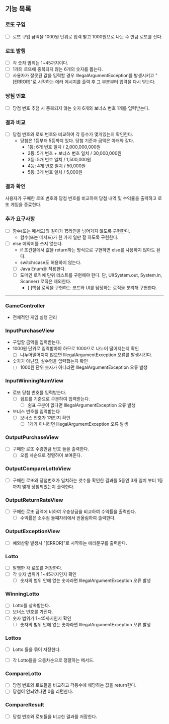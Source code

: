 ## 기능 목록

### 로또 구입
- [ ] 로또 구입 금액을 1000원 단위로 입력 받고 1000원으로 나눈 수 만큼 로또를 산다.

### 로또 발행
- [ ] 각 숫자 범위는 1~45까지이다.
- [ ] 1개의 로또에 중복되지 않는 6개의 숫자를 뽑는다.
- [ ] 사용자가 잘못된 값을 입력할 경우 IllegalArgumentException를 발생시키고 "[ERROR]"로 시작하는 에러 메시지를 출력 후 그 부분부터 입력을 다시 받는다.

### 당첨 번호
- [ ] 당첨 번호 추첨 시 중복되지 않는 숫자 6개와 보너스 번호 1개를 입력받는다.

### 결과 비교
- [ ] 당첨 번호와 로또 번호와 비교하여 각 등수가 몇개있는지 확인한다.
    - 당첨은 1등부터 5등까지 있다. 당첨 기준과 금액은 아래와 같다.
        - 1등: 6개 번호 일치 / 2,000,000,000원
        - 2등: 5개 번호 + 보너스 번호 일치 / 30,000,000원
        - 3등: 5개 번호 일치 / 1,500,000원
        - 4등: 4개 번호 일치 / 50,000원
        - 5등: 3개 번호 일치 / 5,000원

### 결과 확인
사용자가 구매한 로또 번호와 당첨 번호를 비교하여 당첨 내역 및 수익률을 출력하고 로또 게임을 종료한다.


### 추가 요구사항
-[ ] 함수(또는 메서드)의 길이가 15라인을 넘어가지 않도록 구현한다.
    - 함수(또는 메서드)가 한 가지 일만 잘 하도록 구현한다.
-[ ] else 예약어를 쓰지 않는다.
    -  if 조건절에서 값을 return하는 방식으로 구현하면 else를 사용하지 않아도 된다.
    - switch/case도 허용하지 않는다.
    - [ ] Java Enum을 적용한다.
    - [ ] 도메인 로직에 단위 테스트를 구현해야 한다. 단, UI(System.out, System.in, Scanner) 로직은 제외한다.
      - [ ]핵심 로직을 구현하는 코드와 UI를 담당하는 로직을 분리해 구현한다.


---

### GameController
- 전체적인 게임 실행 관리

### InputPurchaseView
- 구입할 금액을 입력받는다.
- 1000원 단위로 입력받아야 하므로 1000으로 나누어 떨어지는지 확인
    -[ ] 나누어떨어지지 않으면 IllegalArgumentException 오류를 발생시킨다.
- 숫자가 아닌값, 실수형을 입력했는지 확인
    -[ ] 1000원 단위 숫자가 아니라면 IllegalArgumentException 오류 발생

### InputWinningNumView
- 로또 당첨 번호를 입력받는다.
    - [ ] 쉼표를 기준으로 구분하여 입력받는다.
        - [ ] 쉼표 구분이 없다면 IllegalArgumentException 오류 발생

- 보너스 번호를 입력받는다
    -[ ] 보너스 번호가 1개인지 확인
        -[ ] 1개가 아니라면 IllegalArgumentException 오류 발생

### OutputPurchaseView
- [ ] 구매한 로또 수량만큼 번호 들을 출력한다.
    - [ ] 오름 차순으로 정렬하여 보여준다.

### OutputCompareLottoView
- [ ] 구매한 로또와 당첨번호가 일치하는 갯수를 확인한 결과를 5등인 3개 일치 부터 1등까지 몇개 당첨되었는지 출력한다.

### OutputReturnRateView
-[ ] 구매한 로또 금액에 비하여 우승상금을 비교하여 수익률을 출력한다.
    -[ ] 수익률은 소수점 둘째자리에서 반올림하여 출력한다.

### OutputExceptionView
-[ ] 예외상황 발생시  "[ERROR]"로 시작하는 에러문구를 출력한다.

### Lotto
-[ ] 발행한 각 로또를 저장한다.
-[ ] 각 숫자 범위가 1~45까지인지 확인
    - [ ] 숫자의 범위 안에 없는 숫자라면 IllegalArgumentException 오류 발생

### WinningLotto
-[ ] Lotto를 상속받는다.
-[ ] 보너스 번호를 가진다.
-[ ] 숫자 범위가 1~45까지인지 확인
    - [ ] 숫자의 범위 안에 없는 숫자라면 IllegalArgumentException 오류 발생

### Lottos
-[ ] Lotto 들을 묶어 저장한다.
-[ ] 각 Lotto들을 오름차순으로 정렬하는 메서드.



### CompareLotto
-[ ] 당첨 번호와 로또들을 비교하고 각등수에 해당하는 값을 return한다.
-[ ] 당첨이 안되었다면 0을 리턴한다.

### CompareResult
-[ ] 당첨 번호와 로또들을 비교한 결과를 저장한다. 
